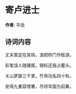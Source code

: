 # 寄卢进士

**作者**: 华岳

## 诗词内容

丈夫策定在吴钩，浪把桥门作胜游。

彩笔误人随骥尾，锦标还我占鳌头。

关山梦寐三千里，竹帛功名四十秋。

安得九重容借箸，尽将军国为前筹。

